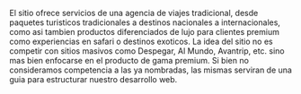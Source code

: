 El sitio ofrece servicios de una agencia de viajes tradicional, desde paquetes turisticos tradicionales a destinos nacionales a internacionales, como asi tambien productos diferenciados de lujo para clientes premium como experiencias en safari o destinos exoticos.
La idea del sitio no es competir con sitios masivos como Despegar, Al Mundo, Avantrip, etc. sino mas bien enfocarse en el producto de gama premium. Si bien no consideramos competencia a las ya nombradas, las mismas serviran de una guia para estructurar nuestro desarrollo web.
